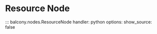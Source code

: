 # Resource Node

::: balcony.nodes.ResourceNode
    handler: python
    options:
          show_source: false
